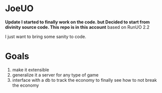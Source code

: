 JoeUO
=====
**Update  I started to finally work on the code. but Decided to start from divinity source code. This repo is in this account**
based on RunUO 2.2 


I just want to bring some sanity to code. 

Goals
===================
1) make it extensible
2) generalize it a server for any type of game
3) interface with a db to track the economy to finally see how to not break the economy
